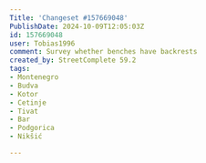 ```yaml
---
Title: 'Changeset #157669048'
PublishDate: 2024-10-09T12:05:03Z
id: 157669048
user: Tobias1996
comment: Survey whether benches have backrests
created_by: StreetComplete 59.2
tags:
- Montenegro
- Budva
- Kotor
- Cetinje
- Tivat
- Bar
- Podgorica
- Nikšić

---
```

